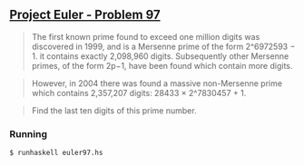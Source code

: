 ## [Project Euler - Problem 97](https://projecteuler.net/problem=97)

> The first known prime found to exceed one million digits was discovered in 1999, and is a Mersenne prime of the form 2^6972593 − 1. it contains exactly 2,098,960 digits. Subsequently other Mersenne primes, of the form 2p−1, have been found which contain more digits.

> However, in 2004 there was found a massive non-Mersenne prime which contains 2,357,207 digits: 28433 × 2^7830457 + 1.

> Find the last ten digits of this prime number.


### Running

```
$ runhaskell euler97.hs
```

